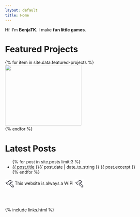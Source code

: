 ```yaml
---
layout: default
title: Home
---
```


Hi! I'm **BenjaTK**. I make **fun little games**.


# Featured Projects

<div class="game-grid">
    {% for item in site.data.featured-projects %}
    <div class="game-thumb">
        <a class="game-link" href="{{ item.link }}" target="_blank"><img height="200" width="252" src="{{ item.image }}"></a>
    </div>
    {% endfor %}
</div>

# Latest Posts

<ul class="blog-list">
  {% for post in site.posts limit:3 %}
    <li>
      <a href="{{ post.url }}">{{ post.title }}</a><span class="post-date float-right">{{ post.date | date_to_string }}</span>
      <span class="excerpt">{{ post.excerpt }}</span>
    </li>
  {% endfor %}
</ul>


<img width="32" decoding="async" src="assets/images/icons/hammer.svg" style="vertical-align:middle">This website is always a WIP! <img width="32" decoding="async" src="assets/images/icons/hammer.svg" style="vertical-align:middle">

<br>
<br>

{% include links.html %}